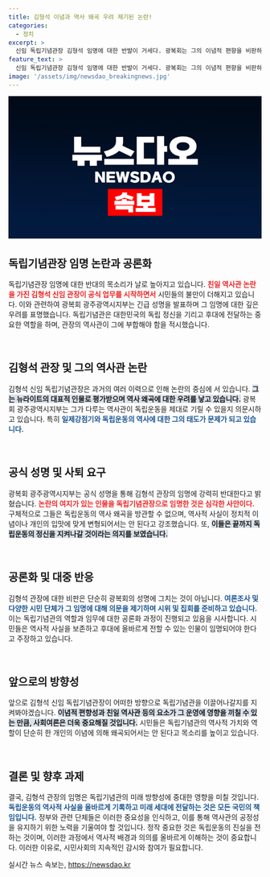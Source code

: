 ```yaml
---
title: 김형석 이념과 역사 왜곡 우려 제기된 논란!
categories:
  - 정치
excerpt: >
  신임 독립기념관장 김형석 임명에 대한 반발이 거세다. 광복회는 그의 이념적 편향을 비판하며 사퇴를 강력히 촉구하고, 독립운동 역사 왜곡에 대한 우려를 표명했다. 과거 친일 이력을 교정하지 않은 인사가 역사적 책임을 다할 수 있을지 논란이 일고 있다.
feature_text: >
  신임 독립기념관장 김형석 임명에 대한 반발이 거세다. 광복회는 그의 이념적 편향을 비판하며 사퇴를 강력히 촉구하고, 독립운동 역사 왜곡에 대한 우려를 표명했다. 과거 친일 이력을 교정하지 않은 인사가 역사적 책임을 다할 수 있을지 논란이 일고 있다.
image: '/assets/img/newsdao_breakingnews.jpg'
---
```


<p><img src="/assets/img/newsdao_breakingnews.jpg" alt="pcversion 속보" /></p>

<h2 data-ke-size="size26">독립기념관장 임명 논란과 공론화</h2>

<p>독립기념관장 임명에 대한 반대의 목소리가 날로 높아지고 있습니다. <b><span style="color: #ee2323;">친일 역사관 논란을 가진 김형석 신임 관장이 공식 업무를 시작하면서</span></b> 시민들의 불만이 더해지고 있습니다. 이와 관련하여 광복회 광주광역시지부는 긴급 성명을 발표하며 그 임명에 대한 깊은 우려를 표명했습니다. 독립기념관은 대한민국의 독립 정신을 기리고 후대에 전달하는 중요한 역할을 하며, 관장의 역사관이 그에 부합해야 함을 적시했습니다. </p>

<p data-ke-size="size16">&nbsp;</p>

<h2 data-ke-size="size26">김형석 관장 및 그의 역사관 논란</h2>

<p>김형석 신임 독립기념관장은 과거의 여러 이력으로 인해 논란의 중심에 서 있습니다. <b><span style="background-color: #21538527;">그는 뉴라이트의 대표적 인물로 평가받으며 역사 왜곡에 대한 우려를 낳고 있습니다.</span></b> 광복회 광주광역시지부는 그가 다루는 역사관이 독립운동을 제대로 기릴 수 있을지 의문시하고 있습니다. 특히 <b><span style="color: #1a5490;">일제강점기와 독립운동의 역사에 대한 그의 태도가 문제가 되고 있습니다.</span></b></p>

<p data-ke-size="size16">&nbsp;</p>

<h2 data-ke-size="size26">공식 성명 및 사퇴 요구</h2>

<p>광복회 광주광역시지부는 공식 성명을 통해 김형석 관장의 임명에 강력히 반대한다고 밝혔습니다. <b><span style="color: #ee2323;">논란의 여지가 있는 인물을 독립기념관장으로 임명한 것은 심각한 사안이다.</span></b> 구체적으로 그들은 독립운동의 역사 왜곡을 방관할 수 없으며, 역사적 사실이 정치적 이념이나 개인의 입맛에 맞게 변형되어서는 안 된다고 강조했습니다. 또, <b><span style="background-color: #21538527;">이들은 끝까지 독립운동의 정신을 지켜나갈 것이라는 의지를 보였습니다.</span></b></p>

<p data-ke-size="size16">&nbsp;</p>

<h2 data-ke-size="size26">공론화 및 대중 반응</h2>

<p>김형석 관장에 대한 비판은 단순히 광복회의 성명에 그치는 것이 아닙니다. <b><span style="color: #1a5490;">여론조사 및 다양한 시민 단체가 그 임명에 대해 의문을 제기하며 시위 및 집회를 준비하고 있습니다.</span></b> 이는 독립기념관의 역할과 임무에 대한 공론화 과정이 진행되고 있음을 시사합니다. 시민들은 역사적 사실을 보존하고 후대에 올바르게 전할 수 있는 인물이 임명되어야 한다고 주장하고 있습니다.</p>

<p data-ke-size="size16">&nbsp;</p>

<h2 data-ke-size="size26">앞으로의 방향성</h2>

<p>앞으로 김형석 신임 독립기념관장이 어떠한 방향으로 독립기념관을 이끌어나갈지를 지켜봐야겠습니다. <b><span style="background-color: #21538527;">이념적 편향성과 친일 역사관 등의 요소가 그 운영에 영향을 끼칠 수 있는 만큼, 사회여론은 더욱 중요해질 것입니다.</span></b> 시민들은 독립기념관의 역사적 가치와 역할이 단순히 한 개인의 이념에 의해 왜곡되어서는 안 된다고 목소리를 높이고 있습니다.</p>

<p data-ke-size="size16">&nbsp;</p>

<h2 data-ke-size="size26">결론 및 향후 과제</h2>

<p>결국, 김형석 관장의 임명은 독립기념관의 미래 방향성에 중대한 영향을 미칠 것입니다. <b><span style="color: #1a5490;">독립운동의 역사적 사실을 올바르게 기록하고 미래 세대에 전달하는 것은 모든 국민의 책임입니다.</span></b> 정부와 관련 단체들은 이러한 중요성을 인식하고, 이를 통해 역사관의 공정성을 유지하기 위한 노력을 기울여야 할 것입니다. 정작 중요한 것은 독립운동의 진실을 전하는 것이며, 이러한 과정에서 역사적 배경과 의의를 올바르게 이해하는 것이 중요합니다. 이러한 이유로, 시민사회의 지속적인 감시와 참여가 필요합니다.</p>
실시간 뉴스 속보는, <a href="https://newsdao.kr" rel="dofollow">https://newsdao.kr</a>


